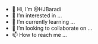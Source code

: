 - 👋 Hi, I’m @HJBaradi
- 👀 I’m interested in ...
- 🌱 I’m currently learning ...
- 💞️ I’m looking to collaborate on ...
- 📫 How to reach me ...

<!---
HJBaradi/HJBaradi is a ✨ special ✨ repository because its `README.md` (this file) appears on your GitHub profile.
You can click the Preview link to take a look at your changes.
--->
